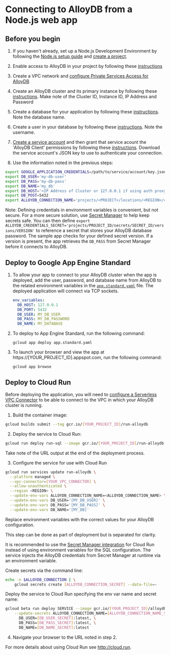 # Connecting to AlloyDB from a Node.js web app

## Before you begin

1. If you haven't already, set up a Node.js Development Environment by following the [Node.js setup guide](https://cloud.google.com/nodejs/docs/setup)  and
[create a project](https://cloud.google.com/resource-manager/docs/creating-managing-projects#creating_a_project).

1. Enable access to AlloyDB in your project by following these [instructions](https://cloud.google.com/alloydb/docs/project-enable-access)

1. Create a VPC network and [configure Private Services Access for AlloyDB](https://cloud.google.com/alloydb/docs/configure-connectivity)

1. Create an AlloyDB cluster and its primary instance by following these [instructions](https://cloud.google.com/alloydb/docs/cluster-create). Make note of the Cluster ID, Instance ID, IP Address and Password

1. Create a database for your application by following these 
[instructions](https://cloud.google.com/alloydb/docs/database-create). Note the database
name. 

1. Create a user in your database by following these 
[instructions](https://cloud.google.com/alloydb/docs/database-users/about). Note the username. 

1. [Create a service account](https://cloud.google.com/iam/docs/creating-managing-service-accounts#creating)
and then grant that service acount the 'AlloyDB Client' permissions by following these 
[instructions](https://cloud.google.com/alloydb/docs/user-grant-access#procedure).
Download the service account's JSON key to use to authenticate your connection. 

1. Use the information noted in the previous steps:
```bash
export GOOGLE_APPLICATION_CREDENTIALS=/path/to/service/account/key.json
export DB_USER='my-db-user'
export DB_PASS='my-db-pass'
export DB_NAME='my_db'
export DB_HOST='<IP Address of Cluster or 127.0.0.1 if using auth proxy>'
export DB_POST=5432
export ALLOYDB_CONNECTION_NAME='projects/<PROJECT>/locations/<REGION>/clusters/<CLUSTER>/instances/<INSTANCE>'
```
Note: Defining credentials in environment variables is convenient, but not secure. For a more secure solution, use
[Secret Manager](https://cloud.google.com/secret-manager/) to help keep secrets safe. You can then define
`export ALLOYDB_CREDENTIALS_SECRET='projects/PROJECT_ID/secrets/SECRET_ID/versions/VERSION'` to reference a secret
that stores your AlloyDB database password. The sample app checks for your defined secret version. If a version is
present, the app retrieves the `DB_PASS` from Secret Manager before it connects to AlloyDB.

## Deploy to Google App Engine Standard

1. To allow your app to connect to your AlloyDB cluster when the app is deployed, add the user, password, and database name from AlloyDB to the related environment variables in the [`app.standard.yaml`](app.standard.yaml) file. The deployed application will connect via TCP sockets.

    ```yaml
    env_variables:
      DB_HOST: 127.0.0.1
      DB_PORT: 5432
      DB_USER: MY_DB_USER
      DB_PASS: MY_DB_PASSWORD
      DB_NAME: MY_DATABASE
    ```

2. To deploy to App Engine Standard, run the following command:

    ```
    gcloud app deploy app.standard.yaml
    ```

3. To launch your browser and view the app at https://[YOUR_PROJECT_ID].appspot.com, run the following command:

    ```
    gcloud app browse
    ```

## Deploy to Cloud Run

Before deploying the application, you will need to [configure a Serverless VPC Connector](https://cloud.google.com/vpc/docs/configure-serverless-vpc-access) to be able to connect to the VPC in which your AlloyDB cluster is running.

1. Build the container image:

```sh
gcloud builds submit --tag gcr.io/[YOUR_PROJECT_ID]/run-alloydb
```

2. Deploy the service to Cloud Run:

```sh
gcloud run deploy run-sql --image gcr.io/[YOUR_PROJECT_ID]/run-alloydb
```

Take note of the URL output at the end of the deployment process.

3. Configure the service for use with Cloud Run

```sh
gcloud run services update run-alloydb \
  --platform managed \
  --vpc-connector=[YOUR_VPC_CONNECTOR] \
  --allow-unauthenticated \
  --region <REGION> \
  --update-env-vars ALLOYDB_CONNECTION_NAME=<ALLOYDB_CONNECTION_NAME> \
  --update-env-vars DB_USER='[MY_DB_USER]' \
  --update-env-vars DB_PASS='[MY_DB_PASS]' \
  --update-env-vars DB_NAME='[MY_DB]'
```
Replace environment variables with the correct values for your AlloyDB configuration.

This step can be done as part of deployment but is separated for clarity.

It is recommended to use the [Secret Manager integration](https://cloud.google.com/run/docs/configuring/secrets) for Cloud Run instead
of using environment variables for the SQL configuration. The service injects the AlloyDB credentials from
Secret Manager at runtime via an environment variable.

Create secrets via the command line:
```sh
echo -n $ALLOYDB_CONNECTION | \
    gcloud secrets create [ALLOYDB_CONNECTION_SECRET] --data-file=-
```

Deploy the service to Cloud Run specifying the env var name and secret name:
```sh
gcloud beta run deploy SERVICE --image gcr.io/[YOUR_PROJECT_ID]/alloydb \
    --update-secrets ALLOYDB_CONNECTION_NAME=[ALLOYDB_CONNECTION_NAME_SECRET]:latest,\
      DB_USER=[DB_USER_SECRET]:latest, \
      DB_PASS=[DB_PASS_SECRET]:latest, \
      DB_NAME=[DB_NAME_SECRET]:latest
```

4. Navigate your browser to the URL noted in step 2.

For more details about using Cloud Run see http://cloud.run.
